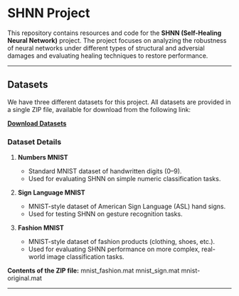 # SHNN Project

This repository contains resources and code for the **SHNN (Self-Healing Neural Network)** project. The project focuses on analyzing the robustness of neural networks under different types of structural and adversial damages and evaluating healing techniques to restore performance.

---

## Datasets

We have three different datasets for this project. All datasets are provided in a single ZIP file, available for download from the following link:

**[Download Datasets](https://drive.google.com/file/d/1fvPzrVstcdUEicNhHPJJKKR9tr841iPi/view?usp=sharing)**

### Dataset Details

1. **Numbers MNIST**  
   - Standard MNIST dataset of handwritten digits (0–9).  
   - Used for evaluating SHNN on simple numeric classification tasks.  

2. **Sign Language MNIST**  
   - MNIST-style dataset of American Sign Language (ASL) hand signs.  
   - Used for testing SHNN on gesture recognition tasks.  

3. **Fashion MNIST**  
   - MNIST-style dataset of fashion products (clothing, shoes, etc.).  
   - Used for evaluating SHNN performance on more complex, real-world image classification tasks.

**Contents of the ZIP file:**
mnist_fashion.mat
mnist_sign.mat
mnist-original.mat

----
